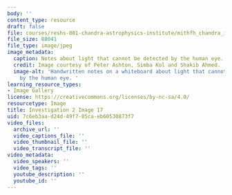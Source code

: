 ```yaml
---
body: ''
content_type: resource
draft: false
file: courses/reshs-001-chandra-astrophysics-institute/mithfh_chandra_inv2_tele.jpg
file_size: 88041
file_type: image/jpeg
image_metadata:
  caption: Notes about light that cannot be detected by the human eye.
  credit: Image courtesy of Peter Ashton, Simba Kol and Shakib Ahmed.
  image-alt: 'Handwritten notes on a whiteboard about light that cannot be detected
    by the human eye. '
learning_resource_types:
- Image Gallery
license: https://creativecommons.org/licenses/by-nc-sa/4.0/
resourcetype: Image
title: Investigation 2 Image 17
uid: 7c6eb3aa-d24d-49f7-85ca-eb60530873f7
video_files:
  archive_url: ''
  video_captions_file: ''
  video_thumbnail_file: ''
  video_transcript_file: ''
video_metadata:
  video_speakers: ''
  video_tags: ''
  youtube_description: ''
  youtube_id: ''
---
```

